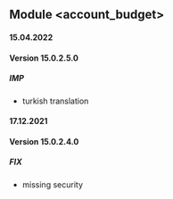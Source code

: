## Module <account_budget>

#### 15.04.2022
#### Version 15.0.2.5.0
##### IMP
- turkish translation

#### 17.12.2021
#### Version 15.0.2.4.0
##### FIX
- missing security


